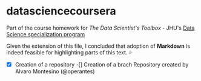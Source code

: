 # datasciencecoursera
Part of the course homework for *The Data Scientist's Toolbox* - JHU's [Data Science specialization program](https://www.coursera.org/learn/data-scientists-tools)

Given the extension of this file, I concluded that adoption of **Markdown** is indeed feasible for highlighting parts of this text. :sweat_drops:

-[x] Creation of a repository
-[] Creation of a brach
Repository created by Alvaro Montesino (@operantes)
